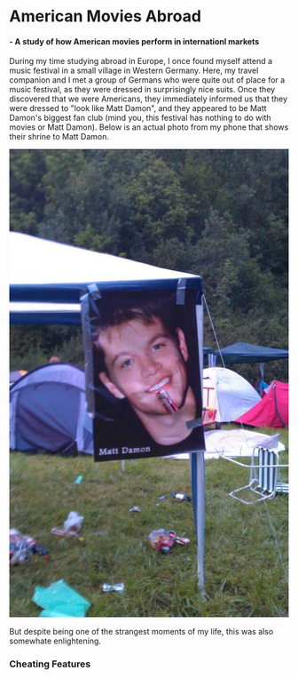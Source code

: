 # American Movies Abroad
#### - A study of how American movies perform in internationl markets

During my time studying abroad in Europe, I once found myself attend a music festival in a small village in Western Germany.  Here, my travel companion and I met a group of Germans who were quite out of place for a music festival, as they were dressed in surprisingly nice suits.  Once they discovered that we were Americans, they immediately informed us that they were dressed to "look like Matt Damon", and they appeared to be Matt Damon's biggest fan club (mind you, this festival has nothing to do with movies or Matt Damon).  Below is an actual photo from my phone that shows their shrine to Matt Damon.

![alt text](https://github.com/ntwieneke/ntwieneke.github.io/blob/master/images/Matt_Damon.jpg "Logo Title Text 1")



But despite being one of the strangest moments of my life, this was also somewhate enlightening.

### Cheating Features
